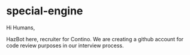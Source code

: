 # special-engine

Hi Humans,

HazBot here, recruiter for Contino. 
We are creating a github account for code review purposes in our interview process. 
